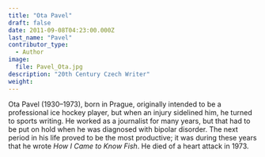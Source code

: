 ```yaml
---
title: "Ota Pavel"
draft: false
date: 2011-09-08T04:23:00.000Z
last_name: "Pavel"
contributor_type:
  - Author
image:
  file: Pavel_Ota.jpg
description: "20th Century Czech Writer"
weight:
---
```


Ota Pavel (1930–1973), born in Prague, originally intended to be a professional ice hockey player, but when an injury sidelined him, he turned to sports writing. He worked as a journalist for many years, but that had to be put on hold when he was diagnosed with bipolar disorder. The next period in his life proved to be the most productive; it was during these years that he wrote _How I Came to Know Fish_. He died of a heart attack in 1973.

